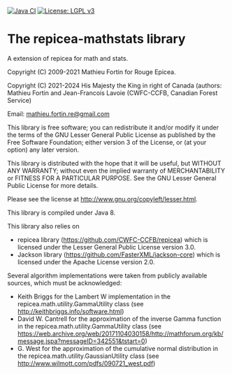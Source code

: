 <!-- badges: start -->
[![Java CI](https://github.com/CWFC-CCFB/repicea-mathstats/actions/workflows/gradle.yml/badge.svg)](https://github.com/CWFC-CCFB/repicea-mathstats/actions/workflows/gradle.yml)
[![License: LGPL v3](https://img.shields.io/badge/License-LGPL_v3-blue.svg)](https://www.gnu.org/licenses/lgpl-3.0)
<!-- badges: end -->

The repicea-mathstats library
==============================

A extension of repicea for math and stats.

Copyright (C) 2009-2021 Mathieu Fortin for Rouge Epicea.

Copyright (C) 2021-2024 His Majesty the King in right of Canada (authors: Mathieu Fortin and Jean-Francois Lavoie (CWFC-CCFB, Canadian Forest Service)

Email: mathieu.fortin.re@gmail.com

This library is free software; you can redistribute it and/or
modify it under the terms of the GNU Lesser General Public
License as published by the Free Software Foundation; either
version 3 of the License, or (at your option) any later version.

This library is distributed with the hope that it will be useful,
but WITHOUT ANY WARRANTY; without even the implied
warranty of MERCHANTABILITY or FITNESS FOR A
PARTICULAR PURPOSE. See the GNU Lesser General Public
License for more details.

Please see the license at http://www.gnu.org/copyleft/lesser.html.

This library is compiled under Java 8.  

This library also relies on 
- repicea library (https://github.com/CWFC-CCFB/repicea) which is licensed under the Lesser General Public License version 3.0.  
- Jackson library (https://github.com/FasterXML/jackson-core) which is licensed under the Apache License version 2.0.

Several algorithm implementations  were taken from publicly available sources, which must be acknowledged:
- Keith Briggs for the Lambert W implementation in the repicea.math.utility.GammaUtility class (see http://keithbriggs.info/software.html) 
- David W. Cantrell for the approximation of the inverse Gamma function in the repicea.math.utility.GammaUtility class (see https://web.archive.org/web/20171104030158/http://mathforum.org/kb/message.jspa?messageID=342551&tstart=0)
- G. West for the approximation of the cumulative normal distribution in the repicea.math.utility.GaussianUtility class (see http://www.wilmott.com/pdfs/090721_west.pdf)
